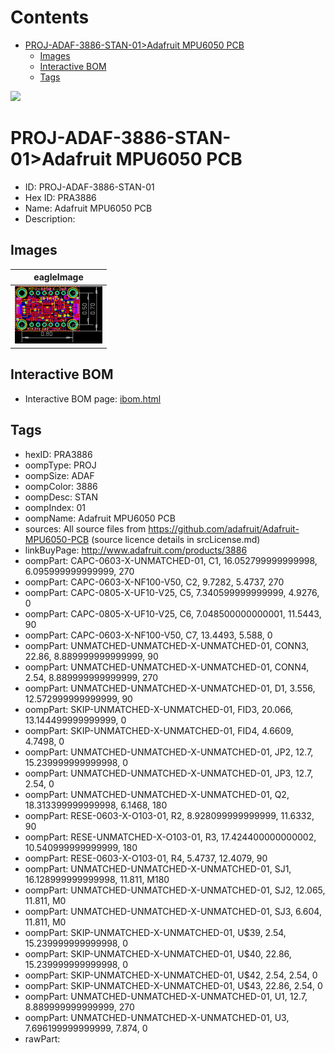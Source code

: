



Contents
========

* [PROJ-ADAF-3886-STAN-01>Adafruit MPU6050 PCB](#proj-adaf-3886-stan-01adafruit-mpu6050-pcb)
	* [Images](#images)
	* [Interactive BOM](#interactive-bom)
	* [Tags](#tags)
  
![][im]
# PROJ-ADAF-3886-STAN-01>Adafruit MPU6050 PCB

- ID: PROJ-ADAF-3886-STAN-01
- Hex ID: PRA3886
- Name: Adafruit MPU6050 PCB
- Description: 

## Images
  
  

|eagleImage|
| :---: |
|[![eagleImage](eagleImage_140.png)](eagleImage_600.png)|

## Interactive BOM

- Interactive BOM page: [ibom.html](kicad/bom/ibom.html)

## Tags

- hexID: PRA3886
- oompType: PROJ
- oompSize: ADAF
- oompColor: 3886
- oompDesc: STAN
- oompIndex: 01
- oompName: Adafruit MPU6050 PCB
- sources: All source files from https://github.com/adafruit/Adafruit-MPU6050-PCB (source licence details in srcLicense.md)
- linkBuyPage: http://www.adafruit.com/products/3886
- oompPart: CAPC-0603-X-UNMATCHED-01, C1, 16.052799999999998, 6.095999999999999, 270
- oompPart: CAPC-0603-X-NF100-V50, C2, 9.7282, 5.4737, 270
- oompPart: CAPC-0805-X-UF10-V25, C5, 7.340599999999999, 4.9276, 0
- oompPart: CAPC-0805-X-UF10-V25, C6, 7.048500000000001, 11.5443, 90
- oompPart: CAPC-0603-X-NF100-V50, C7, 13.4493, 5.588, 0
- oompPart: UNMATCHED-UNMATCHED-X-UNMATCHED-01, CONN3, 22.86, 8.889999999999999, 90
- oompPart: UNMATCHED-UNMATCHED-X-UNMATCHED-01, CONN4, 2.54, 8.889999999999999, 270
- oompPart: UNMATCHED-UNMATCHED-X-UNMATCHED-01, D1, 3.556, 12.572999999999999, 90
- oompPart: SKIP-UNMATCHED-X-UNMATCHED-01, FID3, 20.066, 13.144499999999999, 0
- oompPart: SKIP-UNMATCHED-X-UNMATCHED-01, FID4, 4.6609, 4.7498, 0
- oompPart: UNMATCHED-UNMATCHED-X-UNMATCHED-01, JP2, 12.7, 15.239999999999998, 0
- oompPart: UNMATCHED-UNMATCHED-X-UNMATCHED-01, JP3, 12.7, 2.54, 0
- oompPart: UNMATCHED-UNMATCHED-X-UNMATCHED-01, Q2, 18.313399999999998, 6.1468, 180
- oompPart: RESE-0603-X-O103-01, R2, 8.928099999999999, 11.6332, 90
- oompPart: RESE-UNMATCHED-X-O103-01, R3, 17.424400000000002, 10.540999999999999, 180
- oompPart: RESE-0603-X-O103-01, R4, 5.4737, 12.4079, 90
- oompPart: UNMATCHED-UNMATCHED-X-UNMATCHED-01, SJ1, 16.128999999999998, 11.811, M180
- oompPart: UNMATCHED-UNMATCHED-X-UNMATCHED-01, SJ2, 12.065, 11.811, M0
- oompPart: UNMATCHED-UNMATCHED-X-UNMATCHED-01, SJ3, 6.604, 11.811, M0
- oompPart: SKIP-UNMATCHED-X-UNMATCHED-01, U$39, 2.54, 15.239999999999998, 0
- oompPart: SKIP-UNMATCHED-X-UNMATCHED-01, U$40, 22.86, 15.239999999999998, 0
- oompPart: SKIP-UNMATCHED-X-UNMATCHED-01, U$42, 2.54, 2.54, 0
- oompPart: SKIP-UNMATCHED-X-UNMATCHED-01, U$43, 22.86, 2.54, 0
- oompPart: UNMATCHED-UNMATCHED-X-UNMATCHED-01, U1, 12.7, 8.889999999999999, 270
- oompPart: UNMATCHED-UNMATCHED-X-UNMATCHED-01, U3, 7.696199999999999, 7.874, 0
- rawPart: 



[im]: eagleImage_450.png
